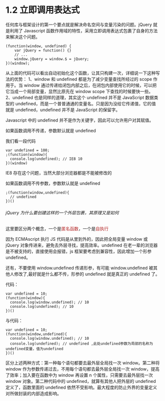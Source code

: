 # 1.2 立即调用表达式

任何库与框架设计的第一个要点就是解决命名空间与变量污染的问题。jQuery 就是利用了 Javascript 函数作用域的特性，采用立即调用表达式包裹了自身的方法来解决这个问题。

```
(function(window, undefined) {
    var jQuery = function() {}
    // ...
    window.jQuery = window.$ = jQuery;
})(window);
```

从上面的代码可以看出自动初始化这个函数，让其只构建一次，详细说一下这种写法的优势：
1、window 和 undefined 都是为了减少变量查找所经过的 scope 作用于。当 window 通过传递给闭包内部之后，在闭包内部使用它的时候，可以把它当成一个局部变量，显然比原先在 window scope 下查找的时候要快一些。
2、undefined 也是同样的道理，其实这个 undefined 并不是 JavaScript 数据类型的 undefined，而是一个普普通通的变量名。只是因为没给它传递值，它的值就是 undefined，undefined 并不是 JavaScript 的保留字。

Javascript 中的 undefined 并不是作为关键字，因此可以允许用户对其赋值。

如果函数调用不传递，参数默认就是 undefined

我们看一段代码

```
var undefined = 100;
;(function(window){
  console.log(undefined); // IE8 10
})(window)
```

IE8 存在这个问题，当然大部分浏览器都是不能被修改的

如果函数调用不传参数，参数默认就是 undefined

```
;(function(window,undefined){
  // undefined
})()
```

###### jQuery 为什么要创建这样的一个外层包裹，其原理又是如何

这里要区分两个概念，一个是<font style="color:#B22222;">匿名函数</font>，一个是<font style="color:#B22222;">自执行</font>

因为 ECMAscript 执行 JS 代码是从里到外的，因此把全局变量 window 或 jQuery 对象传进来，避免去外层寻找，提高效率。undefined 在老一辈的浏览器是不被支持的，直接使用会报错，js 框架要考虑到兼容性，因此增加一个形参 undefined。

还有，不要使用 window.undefined 传递形参，有可能 window.undefined 被其他人修改了,最好就是什么都不传，形参的 undefined 就是真正的 undefined 了。

代码：

```
var undefined = 10;
(function(window){
  console.log(window.undefined); // 10
  console.log(undefined); // 10
})()
```

与代码：

```
var undefined = 10;
(function(window,undefined){
  console.log(window.undefined); // 10
  console.log(undefined); // undefined ,此处undefined参数为局部的名称为undefined变量，值为undefined
})()
```

区分上述两种方式：第一种每个语句都要去最外层全局找一次 window。第二种将 window 作为参数传递过去，不用每个语句都去最外层全局找一次 window，提高了效率；加入要在函数中为 window 再设置 n 个属性，只需要去最外层找一次 window 对象。第二种代码中的 undefined，就算有其他人把外层的 undefined 定义了，函数里面的 undefined 依然不受影响。最大程度的防止外界的变量定义对所做封装的内部造成影响。
